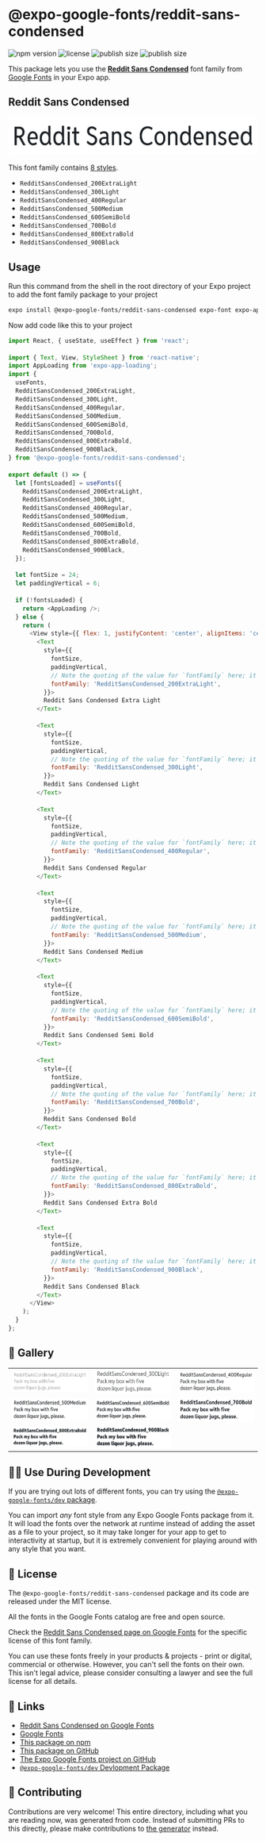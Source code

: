 # @expo-google-fonts/reddit-sans-condensed

![npm version](https://flat.badgen.net/npm/v/@expo-google-fonts/reddit-sans-condensed)
![license](https://flat.badgen.net/github/license/expo/google-fonts)
![publish size](https://flat.badgen.net/packagephobia/install/@expo-google-fonts/reddit-sans-condensed)
![publish size](https://flat.badgen.net/packagephobia/publish/@expo-google-fonts/reddit-sans-condensed)

This package lets you use the [**Reddit Sans Condensed**](https://fonts.google.com/specimen/Reddit+Sans+Condensed) font family from [Google Fonts](https://fonts.google.com/) in your Expo app.

## Reddit Sans Condensed

![Reddit Sans Condensed](./font-family.png)

This font family contains [8 styles](#-gallery).

- `RedditSansCondensed_200ExtraLight`
- `RedditSansCondensed_300Light`
- `RedditSansCondensed_400Regular`
- `RedditSansCondensed_500Medium`
- `RedditSansCondensed_600SemiBold`
- `RedditSansCondensed_700Bold`
- `RedditSansCondensed_800ExtraBold`
- `RedditSansCondensed_900Black`

## Usage

Run this command from the shell in the root directory of your Expo project to add the font family package to your project
```sh
expo install @expo-google-fonts/reddit-sans-condensed expo-font expo-app-loading
```

Now add code like this to your project
```js
import React, { useState, useEffect } from 'react';

import { Text, View, StyleSheet } from 'react-native';
import AppLoading from 'expo-app-loading';
import {
  useFonts,
  RedditSansCondensed_200ExtraLight,
  RedditSansCondensed_300Light,
  RedditSansCondensed_400Regular,
  RedditSansCondensed_500Medium,
  RedditSansCondensed_600SemiBold,
  RedditSansCondensed_700Bold,
  RedditSansCondensed_800ExtraBold,
  RedditSansCondensed_900Black,
} from '@expo-google-fonts/reddit-sans-condensed';

export default () => {
  let [fontsLoaded] = useFonts({
    RedditSansCondensed_200ExtraLight,
    RedditSansCondensed_300Light,
    RedditSansCondensed_400Regular,
    RedditSansCondensed_500Medium,
    RedditSansCondensed_600SemiBold,
    RedditSansCondensed_700Bold,
    RedditSansCondensed_800ExtraBold,
    RedditSansCondensed_900Black,
  });

  let fontSize = 24;
  let paddingVertical = 6;

  if (!fontsLoaded) {
    return <AppLoading />;
  } else {
    return (
      <View style={{ flex: 1, justifyContent: 'center', alignItems: 'center' }}>
        <Text
          style={{
            fontSize,
            paddingVertical,
            // Note the quoting of the value for `fontFamily` here; it expects a string!
            fontFamily: 'RedditSansCondensed_200ExtraLight',
          }}>
          Reddit Sans Condensed Extra Light
        </Text>

        <Text
          style={{
            fontSize,
            paddingVertical,
            // Note the quoting of the value for `fontFamily` here; it expects a string!
            fontFamily: 'RedditSansCondensed_300Light',
          }}>
          Reddit Sans Condensed Light
        </Text>

        <Text
          style={{
            fontSize,
            paddingVertical,
            // Note the quoting of the value for `fontFamily` here; it expects a string!
            fontFamily: 'RedditSansCondensed_400Regular',
          }}>
          Reddit Sans Condensed Regular
        </Text>

        <Text
          style={{
            fontSize,
            paddingVertical,
            // Note the quoting of the value for `fontFamily` here; it expects a string!
            fontFamily: 'RedditSansCondensed_500Medium',
          }}>
          Reddit Sans Condensed Medium
        </Text>

        <Text
          style={{
            fontSize,
            paddingVertical,
            // Note the quoting of the value for `fontFamily` here; it expects a string!
            fontFamily: 'RedditSansCondensed_600SemiBold',
          }}>
          Reddit Sans Condensed Semi Bold
        </Text>

        <Text
          style={{
            fontSize,
            paddingVertical,
            // Note the quoting of the value for `fontFamily` here; it expects a string!
            fontFamily: 'RedditSansCondensed_700Bold',
          }}>
          Reddit Sans Condensed Bold
        </Text>

        <Text
          style={{
            fontSize,
            paddingVertical,
            // Note the quoting of the value for `fontFamily` here; it expects a string!
            fontFamily: 'RedditSansCondensed_800ExtraBold',
          }}>
          Reddit Sans Condensed Extra Bold
        </Text>

        <Text
          style={{
            fontSize,
            paddingVertical,
            // Note the quoting of the value for `fontFamily` here; it expects a string!
            fontFamily: 'RedditSansCondensed_900Black',
          }}>
          Reddit Sans Condensed Black
        </Text>
      </View>
    );
  }
};

```

## 🔡 Gallery


||||
|-|-|-|
|![RedditSansCondensed_200ExtraLight](./RedditSansCondensed_200ExtraLight.ttf.png)|![RedditSansCondensed_300Light](./RedditSansCondensed_300Light.ttf.png)|![RedditSansCondensed_400Regular](./RedditSansCondensed_400Regular.ttf.png)||
|![RedditSansCondensed_500Medium](./RedditSansCondensed_500Medium.ttf.png)|![RedditSansCondensed_600SemiBold](./RedditSansCondensed_600SemiBold.ttf.png)|![RedditSansCondensed_700Bold](./RedditSansCondensed_700Bold.ttf.png)||
|![RedditSansCondensed_800ExtraBold](./RedditSansCondensed_800ExtraBold.ttf.png)|![RedditSansCondensed_900Black](./RedditSansCondensed_900Black.ttf.png)|||


## 👩‍💻 Use During Development

If you are trying out lots of different fonts, you can try using the [`@expo-google-fonts/dev` package](https://github.com/expo/google-fonts/tree/master/font-packages/dev#readme).

You can import *any* font style from any Expo Google Fonts package from it. It will load the fonts
over the network at runtime instead of adding the asset as a file to your project, so it may take longer
for your app to get to interactivity at startup, but it is extremely convenient
for playing around with any style that you want.

## 📖 License

The `@expo-google-fonts/reddit-sans-condensed` package and its code are released under the MIT license.

All the fonts in the Google Fonts catalog are free and open source.

Check the [Reddit Sans Condensed page on Google Fonts](https://fonts.google.com/specimen/Reddit+Sans+Condensed) for the specific license of this font family.

You can use these fonts freely in your products & projects - print or digital, commercial or otherwise. However, you can't sell the fonts on their own. This isn't legal advice, please consider consulting a lawyer and see the full license for all details.

## 🔗 Links

- [Reddit Sans Condensed on Google Fonts](https://fonts.google.com/specimen/Reddit+Sans+Condensed)
- [Google Fonts](https://fonts.google.com/)
- [This package on npm](https://www.npmjs.com/package/@expo-google-fonts/reddit-sans-condensed)
- [This package on GitHub](https://github.com/expo/google-fonts/tree/master/font-packages/reddit-sans-condensed)
- [The Expo Google Fonts project on GitHub](https://github.com/expo/google-fonts)
- [`@expo-google-fonts/dev` Devlopment Package](https://github.com/expo/google-fonts/tree/master/font-packages/dev)

## 🤝 Contributing

Contributions are very welcome! This entire directory, including what you are reading now, was generated from code. Instead of submitting PRs to this directly, please make contributions to [the generator](https://github.com/expo/google-fonts/tree/master/packages/generator) instead.
